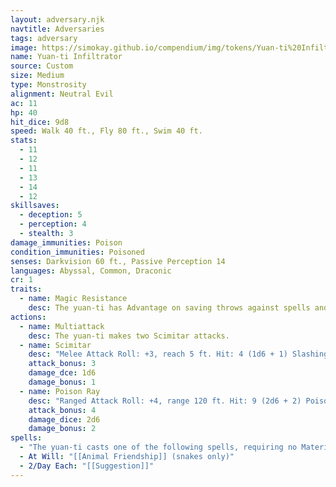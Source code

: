 ```yaml
---
layout: adversary.njk
navtitle: Adversaries
tags: adversary
image: https://simokay.github.io/compendium/img/tokens/Yuan-ti%20Infiltrator.webp
name: Yuan-ti Infiltrator
source: Custom
size: Medium
type: Monstrosity
alignment: Neutral Evil
ac: 11
hp: 40
hit_dice: 9d8
speed: Walk 40 ft., Fly 80 ft., Swim 40 ft.
stats:
  - 11
  - 12
  - 11
  - 13
  - 14
  - 12
skillsaves:
  - deception: 5
  - perception: 4
  - stealth: 3
damage_immunities: Poison
condition_immunities: Poisoned
senses: Darkvision 60 ft., Passive Perception 14
languages: Abyssal, Common, Draconic
cr: 1
traits:
  - name: Magic Resistance
    desc: The yuan-ti has Advantage on saving throws against spells and other magical effects.
actions:
  - name: Multiattack
    desc: The yuan-ti makes two Scimitar attacks.
  - name: Scimitar
    desc: "Melee Attack Roll: +3, reach 5 ft. Hit: 4 (1d6 + 1) Slashing damage."
    attack_bonus: 3
    damage_dce: 1d6
    damage_bonus: 1
  - name: Poison Ray
    desc: "Ranged Attack Roll: +4, range 120 ft. Hit: 9 (2d6 + 2) Poison damage."
    attack_bonus: 4
    damage_dice: 2d6
    damage_bonus: 2
spells:
  - "The yuan-ti casts one of the following spells, requiring no Material components and using Wisdom as the spellcasting ability (spell save DC 12):"
  - At Will: "[[Animal Friendship]] (snakes only)"
  - 2/Day Each: "[[Suggestion]]"
---
```


